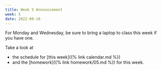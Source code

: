 ```yaml
---
title: Week 5 Announcement
week: 5
date: 2022-09-16
---
```


For Monday and Wednesday, be sure to bring a laptop to class this week if you have one. 

Take a look at 
- the schedule for [this week]({% link calendar.md %})
- and the [homework]({% link homework/05.md %}) for this week. 

